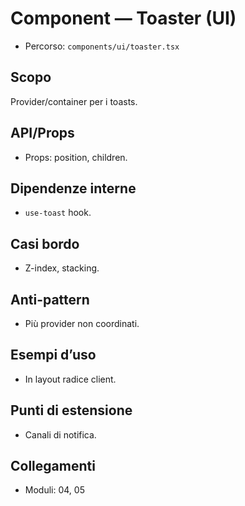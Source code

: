# Component — Toaster (UI)

- Percorso: `components/ui/toaster.tsx`

## Scopo
Provider/container per i toasts.

## API/Props
- Props: position, children.

## Dipendenze interne
- `use-toast` hook.

## Casi bordo
- Z-index, stacking.

## Anti-pattern
- Più provider non coordinati.

## Esempi d’uso
- In layout radice client.

## Punti di estensione
- Canali di notifica.

## Collegamenti
- Moduli: 04, 05